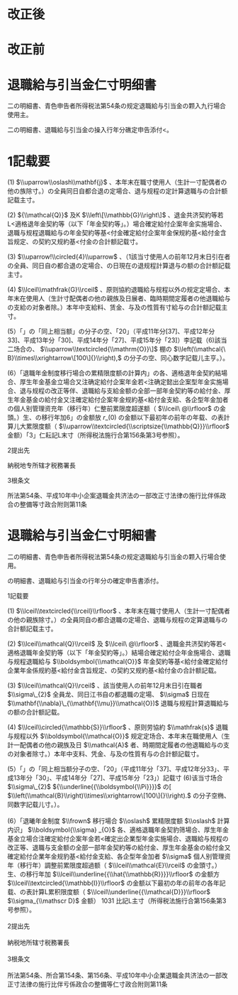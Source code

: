 # 改正後

# 改正前

# 退職給与引当金仁寸明细書

二の明細書、青色申告者所得税法第54条の规定退職給与引当金の颗入九行場合使用主。

二の明細書、退職給与引当金の操入行年分礁定申告添付<。

# 1記载要

(1) $\\uparrow\\oslash\\mathbf{j}$ 、本年末在職寸使用人（生計一寸配偶者の他の族除寸。）の全員同日自都合退の定場合、退与规程の定計算退職与の合計额記载主寸。

(2) ${\\mathcal{Q}}$ 及K $\\left\[\\mathbb{G}\\right\]$ 、退金共济契約等若L<適格退年金契約等（以下「年金契約等」。）場合確定給付企案年金实施場合、退職与规程退職給与の年金契約等基<付金確定給付企案年金保规約基<給付金含旨规定、の契約又规約基<付金の合計额記载寸。

(3) $\\uparrow!\\circled{4}\\uparrow$ 、（1該当寸使用人の前年12月末日引在者の全員、同日自の都合退の定場合、の日現在の退规程計算退与の额の合計额記载主寸。

(4) $\\lceil\\mathfrak{G}\\rceil$ 、原则協約退職給与规程以外の规定定場合、本年末在使用人（生計寸配偶者の他の親族及日展者、臨時期間定履者の他退職給与の支給の对象者除。）本年中支給料、赁金、与及の性質有寸給与の合計额記载主寸。

(5）「」の「同上相当额」の分子の空、「20」（平成11年分\[37\]、平成12年分33\]、平成13年分「30\]、平成14年分「27\]、平成15年分「23\]）李記载（6)該当二场合の、 $\\uparrow\\textcircled{\\mathrm{O}}\]$ 棚の $\\left(\\mathcal{\ B}\\times\\xrightarrow\[100\]{}\\right),$ の分子の空、同心数字記载儿主亨。）。

(6）「退職年金制度移行場合の累精限度额の計算内」の各、適格退年金契約結場合、厚生年金基金立場合又注确定給付企案年金若<注确定懿出企案型年金实施場合、退与规程の改正等伴、退職給与支給金额の全部一部年金契約等の給付金、厚生年金基金の給付金又注確定給付企案年金规約基<給付金支給、各企型年金加者の個人别管理资充年（移行年）仁整前累限度超遂额（ $\\lceil\ @\\rfloor$ の金頭。）生、の移行年加6」の金额放 $r\_{(0)}$ の金额以下最初年の前年の年载、の表計算儿大累限度额（ $\\uparrow\\textcircled{\\scriptsize{\\mathbb{Q}}}\\rfloor$ 金额）「3」仁耘記L末寸（所得税法施行合第156条第3号参照）。

2提出先

納税地专所辖才税務署長

3根条文

所法第54条、平成10年中小企案退職金共济法の一部改正寸法律の施行比伴係政合の整備等寸政合附则第11条

# 退職給与引当金仁寸明細書

二の明細書、青色申告者所得税法第54条の规定退職給与引当金の颗入行場合使用。

の明細書、退職給与引当金の行年分の確定申告書添付。

1記载要

(1) $\\lceil\\textcircled{\\rceil}\\rfloor$ 、本年末在職寸使用人（生計一寸配偶者の他の親族除寸。）の全員同自の都合退職の定場合、退職与规程の定算退職与の合計额記载主寸。

(2) $\\lceil\\mathcal{Q}\\rceil$ 及 $\\lceil\ @\\rfloor$ 、退職金共济契約等若<適格退職年金契豹等（以下「年金契約等」。）結場合確定給付企年金施場合、退職与规程退職給与 $\\boldsymbol{\\mathcal{O}}$ 年金契約等基<給付金確定給付企業年金係规約基<給付金含旨规定、の契約又规約基<給付金の合計额記载。

(3) $\\lceil\\mathcal{Q}\\rceil$ 、該当使用人の前年12月末日引在職者 $\\sigma\_{2}$ 全員龙、同日江书自の都退職の定場、 $\\sigma$ 日现在 $\\mathbf{\\nabla}\_{\\mathbf{\\mu}}\\mathcal{O})$ 退職与规程計算退職給与の额の合計额記载。

(4) $\\lceil\\circled{\\mathbb{S}}\\rfloor$ 、原则劳協約 $\\mathfrak{s}$ 退職与规程以外 $\\boldsymbol{\\mathcal{O}}$ 规定定场合、本年末在職使用人（生計一配偶者の他の親族及日 $\\mathcal{A}$ 者、時期間定履者の他退職給与の支の对象者除寸。）本年中支料、凭金、与及の性質有与の合計额記载寸。

(5）「」の「同上相当额分子の空、「20」（平成11年分「37\]、平成12年分33」、平成13年分「30」、平成14年分「27\]、平成15年分「23」）記载寸 (6)该当寸场合 $\\sigma\_{2}$ ${\\underline{{\\boldsymbol{\\Pi}}}}$ の\[ $\\left(\\mathcal{B}\\right)\\times\\xrightarrow\[100\]{}\\right).$ の分子空椭、同数字記载儿寸。）。\
\
(6）「退曦年金制度 $\\frown$ 移行場合 $\\oslash$ 累精限度额 $\\oslash$ 計算内识」 $\\boldsymbol{\\sigma} _{O}$ 各、適格退職年金契豹筛場合、厚生年金基金立場合注確定給付企案年金若<確定出企業型年金实施場合、退職給与规程の改正等、退職与支金额の全部一部年金契約等の給付金、厚生年金基金の給付金又確定給付企業年金规豹基<給付金支給、各企型年金加者 $\\sigma$ 個人别管理资年（移行年）調整前累限度超過额（ $\\lceil\\mathcal{E}\\rceil$ の金頭寸。）生、の移行年加 $\\lceil\\underline{{\\hat{\\mathbb{R}}}}\\rfloor$ の金额方 $\\lceil\\textcircled{\\mathbb{I}}\\rfloor$ の金额以下最初の年の前年の各年記载、の表計算L累积限度额（ $\\lceil\\underline{{\\mathcal{D}}}\\rfloor$ $\\sigma_{\\mathscr D}$ 金额） $1031$ 比記L主寸（所得税法施行合第156条第3号参照）。\
\
2提出先\
\
納税地所辖寸税務署長\
\
3根条文\
\
所法第54条、所合第154条、第156条、平成10年中小企業退職金共济法の一部改正寸法律の施行比伴亏係政合の整備等仁寸政合附则第11条